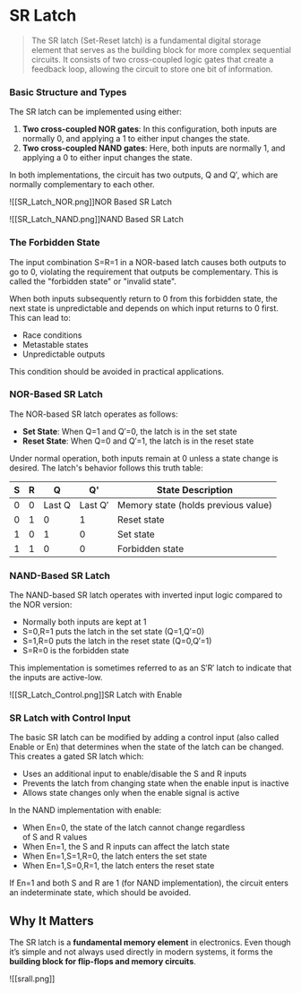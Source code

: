 # SR Latch

> The SR latch (Set-Reset latch) is a fundamental digital storage element that serves as the building block for more complex sequential circuits. It consists of two cross-coupled logic gates that create a feedback loop, allowing the circuit to store one bit of information.

### Basic Structure and Types

The SR latch can be implemented using either:

1. **Two cross-coupled NOR gates**: In this configuration, both inputs are normally 0, and applying a 1 to either input changes the state.
2. **Two cross-coupled NAND gates**: Here, both inputs are normally 1, and applying a 0 to either input changes the state.

In both implementations, the circuit has two outputs, Q and Q′, which are normally complementary to each other.

![[SR_Latch_NOR.png]]NOR Based SR Latch

![[SR_Latch_NAND.png]]NAND Based SR Latch

### The Forbidden State

The input combination S=R=1 in a NOR-based latch causes both outputs to go to 0, violating the requirement that outputs be complementary. This is called the "forbidden state" or "invalid state".

When both inputs subsequently return to 0 from this forbidden state, the next state is unpredictable and depends on which input returns to 0 first. This can lead to:

- Race conditions
- Metastable states
- Unpredictable outputs

This condition should be avoided in practical applications.

###  NOR-Based SR Latch

The NOR-based SR latch operates as follows:

- **Set State**: When Q=1 and Q′=0, the latch is in the set state
- **Reset State**: When Q=0 and Q′=1, the latch is in the reset state

Under normal operation, both inputs remain at 0 unless a state change is desired. The latch's behavior follows this truth table:

|S|R|Q|Q'|State Description|
|---|---|---|---|---|
|0|0|Last Q|Last Q′|Memory state (holds previous value)|
|0|1|0|1|Reset state|
|1|0|1|0|Set state|
|1|1|0|0|Forbidden state|


### NAND-Based SR Latch

The NAND-based SR latch operates with inverted input logic compared to the NOR version:

- Normally both inputs are kept at 1
- S=0,R=1 puts the latch in the set state (Q=1,Q′=0)
- S=1,R=0 puts the latch in the reset state (Q=0,Q′=1)
- S=R=0 is the forbidden state

This implementation is sometimes referred to as an S′R′ latch to indicate that the inputs are active-low.

![[SR_Latch_Control.png]]SR Latch with Enable

### SR Latch with Control Input

The basic SR latch can be modified by adding a control input (also called Enable or En) that determines when the state of the latch can be changed. This creates a gated SR latch which:

- Uses an additional input to enable/disable the S and R inputs
- Prevents the latch from changing state when the enable input is inactive
- Allows state changes only when the enable signal is active

In the NAND implementation with enable:

- When En=0, the state of the latch cannot change regardless of S and R values
- When En=1, the S and R inputs can affect the latch state
- When En=1,S=1,R=0, the latch enters the set state
- When En=1,S=0,R=1, the latch enters the reset state

If En=1 and both S and R are 1 (for NAND implementation), the circuit enters an indeterminate state, which should be avoided.

## Why It Matters

The SR latch is a **fundamental memory element** in electronics. Even though it’s simple and not always used directly in modern systems, it forms the **building block for flip-flops and memory circuits**.

![[srall.png]]